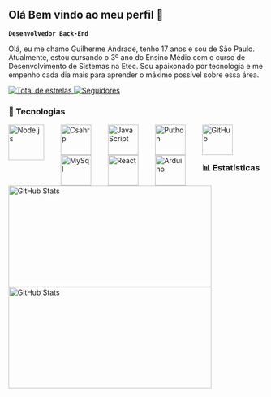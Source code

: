 ## Olá Bem vindo ao meu perfil 🌹

**`Desenvolvedor Back-End`**

  Olá, eu me chamo Guilherme Andrade, tenho 17 anos e sou de São Paulo. Atualmente, estou cursando o 3º ano do Ensino Médio com o curso de Desenvolvimento de Sistemas na Etec. Sou apaixonado por tecnologia e me empenho cada dia mais para aprender o máximo possível sobre essa área.
  <p align="left">
    <a href="https://github.com/AndradeDeve?tab=repositories&sort=stargazers">
        <img 
            alt="Total de estrelas" 
            title="Total de estrelas GitHub" 
            src="https://custom-icon-badges.demolab.com/github/stars/AndradeDeve?color=55960c&style=for-the-badge&labelColor=488207&logo=star&label=estrelas"
        />
    </a>
    <a href="https://github.com/AndradeDeve?tab=followers">
        <img 
            alt="Seguidores" 
            title="Me siga no GitHub" 
            src="https://custom-icon-badges.demolab.com/github/followers/AndradeDeve?color=236ad3&labelColor=1155ba&style=for-the-badge&logo=github&label=Seguidores&logoColor=white"
        />
    </a>
</p>


### 🤖 Tecnologias
<p>
  <img 
    align="left" 
    alt="Node.js"
    title="Node.js" 
    width="70px" 
    style="padding-right: 30px;" 
    src="https://cdn.jsdelivr.net/gh/devicons/devicon@latest/icons/nodejs/nodejs-original-wordmark.svg"
    />
    <img 
    align="left" 
    alt="Csahrp"
    title="Csahrp" 
    width="60px" 
    style="padding-right: 30px;" 
    src="https://cdn.jsdelivr.net/gh/devicons/devicon@latest/icons/csharp/csharp-original.svg" 
      />
    <img 
    align="left" 
    alt="JavaScript"
    title="JavaScript" 
    width="60px" 
    style="padding-right: 30px;" 
    src="https://cdn.jsdelivr.net/gh/devicons/devicon@latest/icons/javascript/javascript-original.svg" 
      />
    <img 
    align="left" 
    alt="Puthon"
    title="Python" 
    width="60px" 
    style="padding-right: 30px;" 
    src="https://cdn.jsdelivr.net/gh/devicons/devicon@latest/icons/python/python-original.svg" 
      />
    <img 
    align="left" 
    alt="GitHub"
    title="GitHub" 
    width="60px" 
    style="padding-right: 30px;" 
    src="https://cdn.jsdelivr.net/gh/devicons/devicon@latest/icons/github/github-original.svg" 
      />
    <img 
    align="left" 
    alt="MySql"
    title="MySql" 
    width="60px" 
    style="padding-right: 30px;" 
    src="https://cdn.jsdelivr.net/gh/devicons/devicon@latest/icons/mysql/mysql-original.svg" 
      />
    <img 
    align="left" 
    alt="React"
    title="React" 
    width="60px" 
    style="padding-right: 30px;" 
    src="https://cdn.jsdelivr.net/gh/devicons/devicon@latest/icons/react/react-original.svg" 
      />
    <img 
    align="left" 
    alt="Arduino"
    title="Arduino" 
    width="60px" 
    style="padding-right: 30px;" 
    src="https://cdn.jsdelivr.net/gh/devicons/devicon@latest/icons/arduino/arduino-original.svg" 
      />      
</p>

<br/>
<br/>
<br/>

### 📊 Estatísticas
<p>
  <img
    aling="left"
    alt="GitHub Stats"
    height="200"
    width="400"
    style="padding-right: 10px;"
    src="https://github-readme-stats.vercel.app/api?username=AndradeDeve&show_icons=true&theme=dark&include_all_commits=true&locale=pt-br&custom_title=Estatísticas"
    />
    <img
    aling="left"
    alt="GitHub Stats"
    height="200"
    width="400"
    style="padding-right: 10px;"
    src="https://github-readme-stats.vercel.app/api/top-langs/?username=AndradeDeve&theme=dark&custom_title=Tecnologias&langs_count=9"
    />
</p>
